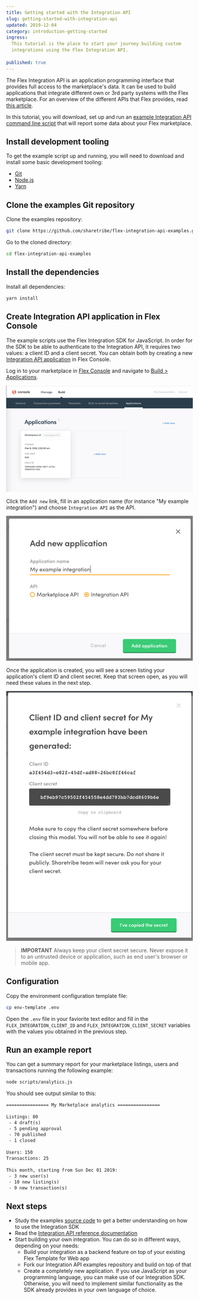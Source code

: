 ```yaml
---
title: Getting started with the Integration API
slug: getting-started-with-integration-api
updated: 2019-12-04
category: introduction-getting-started
ingress:
  This tutorial is the place to start your journey building custom
  integrations using the Flex Integration API.

published: true
---
```


The Flex Integration API is an application programming interface that
provides full access to the marketplace's data. It can be used to build
applications that integrate different own or 3rd party systems with the
Flex marketplace. For an overview of the different APIs that Flex
provides, read
[this article](/concepts-api-sdk/marketplace-api-integration-api/).

In this tutorial, you will download, set up and run an
[example Integration API command line script](https://github.com/sharetribe/flex-integration-api-examples)
that will report some data about your Flex marketplace.

## Install development tooling

To get the example script up and running, you will need to download and
install some basic development tooling:

- [Git](https://git-scm.com/downloads)
- [Node.js](https://nodejs.org/)
- [Yarn](https://classic.yarnpkg.com/en/docs/install)

## Clone the examples Git repository

Clone the examples repository:

```bash
git clone https://github.com/sharetribe/flex-integration-api-examples.git
```

Go to the cloned directory:

```bash
cd flex-integration-api-examples
```

## Install the dependencies

Install all dependencies:

```bash
yarn install
```

## Create Integration API application in Flex Console

The example scripts use the Flex Integration SDK for JavaScript. In
order for the SDK to be able to authenticate to the Integration API, it
requires two values: a client ID and a client secret. You can obtain
both by creating a new
[Integration API application](/concepts-development/applications/) in
Flex Console.

Log in to your marketplace in
[Flex Console](https://flex-console.sharetribe.com/) and navigate to
[Build > Applications](https://flex-console.sharetribe.com/applications).

![Applications in Flex Console](./apps.png)

Click the `Add new` link, fill in an application name (for instance "My
example integration") and choose `Integration API` as the API.

![Create a new application](./create-app.png)

Once the application is created, you will see a screen listing your
application's client ID and client secret. Keep that screen open, as you
will need these values in the next step.

![Example application client ID and client secret details screen](./app-data.png)

> **IMPORTANT** Always keep your client secret secure. Never expose it
> to an untrusted device or application, such as end user's browser or
> mobile app.

## Configuration

Copy the environment configuration template file:

```bash
cp env-template .env
```

Open the `.env` file in your faviorite text editor and fill in the
`FLEX_INTEGRATION_CLIENT_ID` and `FLEX_INTEGRATION_CLIENT_SECRET`
variables with the values you obtained in the previous step.

## Run an example report

You can get a summary report for your marketplace listings, users and
transactions running the following example:

```bash
node scripts/analytics.js
```

You should see output similar to this:

```
================ My Marketplace analytics ================

Listings: 80
 - 4 draft(s)
 - 5 pending approval
 - 70 published
 - 1 closed

Users: 150
Transactions: 25

This month, starting from Sun Dec 01 2019:
 - 3 new user(s)
 - 10 new listing(s)
 - 9 new transaction(s)
```

## Next steps

- Study the examples
  [source code](https://github.com/sharetribe/flex-integration-api-examples)
  to get a better understanding on how to use the Integration SDK
- Read the
  [Integration API reference documentation](https://www.sharetribe.com/api-reference/)
- Start building your own integration. You can do so in different ways,
  depending on your needs:
  - Build your integration as a backend feature on top of your existing
    Flex Template for Web app
  - Fork our Integration API examples repository and build on top of
    that
  - Create a completely new application. If you use JavaScript as your
    programming language, you can make use of our Integration SDK.
    Otherwise, you will need to implement similar functionality as the
    SDK already provides in your own language of choice.
